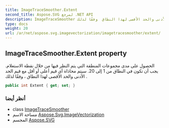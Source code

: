 ```yaml
---
title: ImageTraceSmoother.Extent
second_title: Aspose.SVG لمرجع .NET API
description: ImageTraceSmoother ملكية. الحصول على مدى مجموعات المنطقة التي يتم النظر فيها من خلال نقطة الاستعلام. يجب أن تكون في النطاق من 1 إلى 20. سيتم محاذاة أي قيم أعلى أو أقل مع قيم الحد الأدنى والحد الأقصى لهذا النطاق  وفقًا لذلك .
type: docs
weight: 20
url: /ar/net/aspose.svg.imagevectorization/imagetracesmoother/extent/
---
```

## ImageTraceSmoother.Extent property

الحصول على مدى مجموعات المنطقة التي يتم النظر فيها من خلال نقطة الاستعلام. يجب أن تكون في النطاق من 1 إلى 20. سيتم محاذاة أي قيم أعلى أو أقل مع قيم الحد الأدنى والحد الأقصى لهذا النطاق ، وفقًا لذلك .

```csharp
public int Extent { get; set; }
```

### أنظر أيضا

* class [ImageTraceSmoother](../)
* مساحة الاسم [Aspose.Svg.ImageVectorization](../../imagetracesmoother/)
* المجسم [Aspose.SVG](../../../)


